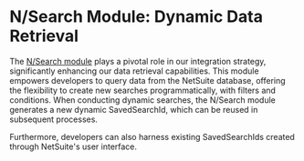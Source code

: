 # N/Search Module: Dynamic Data Retrieval

The [N/Search module][searchModule] plays a pivotal role in our integration strategy, significantly enhancing our data retrieval capabilities. This module empowers developers to query data from the NetSuite database, offering the flexibility to create new searches programmatically, with filters and conditions. When conducting dynamic searches, the N/Search module generates a new dynamic SavedSearchId, which can be reused in subsequent processes.

Furthermore, developers can also harness existing SavedSearchIds created through NetSuite's user interface.

[searchModule]:https://docs.oracle.com/en/cloud/saas/netsuite/ns-online-help/section_4345764122.html#N%2Fsearch-Module